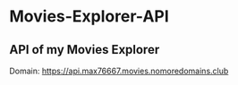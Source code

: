 # Movies-Explorer-API
## API of my Movies Explorer  
Domain: https://api.max76667.movies.nomoredomains.club
